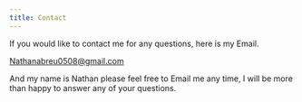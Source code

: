 ```yaml
---
title: Contact
---
```

If you would like to contact me for any questions, here is my Email.

Nathanabreu0508@gmail.com

And my name is Nathan please feel free to Email me any time, I will be more than happy to answer any of your questions.